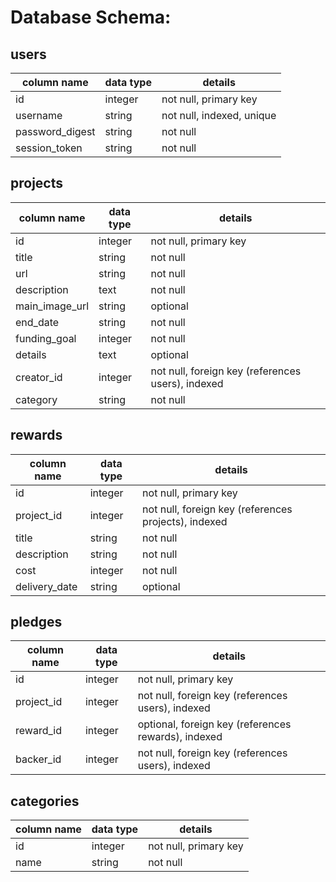 # Database Schema:

## users
column name     | data type | details
----------------|-----------|-----------------------
id              | integer   | not null, primary key
username        | string    | not null, indexed, unique
password_digest | string    | not null
session_token   | string    | not null

## projects
column name        | data type | details
-------------------|-----------|-----------------------
id                 | integer   | not null, primary key
title              | string    | not null
url                | string    | not null
description        | text      | not null
main_image_url     | string    | optional
end_date           | string    | not null
funding_goal       | integer   | not null
details            | text      | optional
creator_id         | integer   | not null, foreign key (references users), indexed
category           | string    | not null

## rewards
column name  | data type | details
-------------|-----------|-----------------------
id           | integer   | not null, primary key
project_id   | integer   | not null, foreign key (references projects), indexed
title        | string    | not null
description  | string    | not null
cost         | integer   | not null
delivery_date| string    | optional

## pledges
column name | data type | details
------------|-----------|-----------------------
id          | integer   | not null, primary key
project_id  | integer   | not null, foreign key (references users), indexed
reward_id   | integer   | optional, foreign key (references rewards), indexed
backer_id   | integer   | not null, foreign key (references users), indexed

## categories
column name | data type | details
------------|-----------|-----------------------
id          | integer   | not null, primary key
name        | string    | not null
